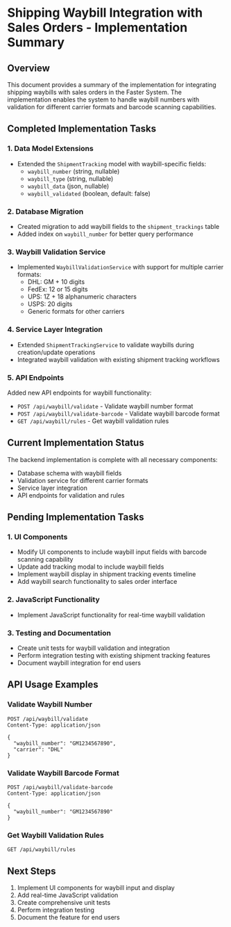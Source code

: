 # Shipping Waybill Integration with Sales Orders - Implementation Summary

## Overview
This document provides a summary of the implementation for integrating shipping waybills with sales orders in the Faster System. The implementation enables the system to handle waybill numbers with validation for different carrier formats and barcode scanning capabilities.

## Completed Implementation Tasks

### 1. Data Model Extensions
- Extended the `ShipmentTracking` model with waybill-specific fields:
  - `waybill_number` (string, nullable)
  - `waybill_type` (string, nullable)
  - `waybill_data` (json, nullable)
  - `waybill_validated` (boolean, default: false)

### 2. Database Migration
- Created migration to add waybill fields to the `shipment_trackings` table
- Added index on `waybill_number` for better query performance

### 3. Waybill Validation Service
- Implemented `WaybillValidationService` with support for multiple carrier formats:
  - DHL: GM + 10 digits
  - FedEx: 12 or 15 digits
  - UPS: 1Z + 18 alphanumeric characters
  - USPS: 20 digits
  - Generic formats for other carriers

### 4. Service Layer Integration
- Extended `ShipmentTrackingService` to validate waybills during creation/update operations
- Integrated waybill validation with existing shipment tracking workflows

### 5. API Endpoints
Added new API endpoints for waybill functionality:
- `POST /api/waybill/validate` - Validate waybill number format
- `POST /api/waybill/validate-barcode` - Validate waybill barcode format
- `GET /api/waybill/rules` - Get waybill validation rules

## Current Implementation Status

The backend implementation is complete with all necessary components:
- Database schema with waybill fields
- Validation service for different carrier formats
- Service layer integration
- API endpoints for validation and rules

## Pending Implementation Tasks

### 1. UI Components
- Modify UI components to include waybill input fields with barcode scanning capability
- Update add tracking modal to include waybill fields
- Implement waybill display in shipment tracking events timeline
- Add waybill search functionality to sales order interface

### 2. JavaScript Functionality
- Implement JavaScript functionality for real-time waybill validation

### 3. Testing and Documentation
- Create unit tests for waybill validation and integration
- Perform integration testing with existing shipment tracking features
- Document waybill integration for end users

## API Usage Examples

### Validate Waybill Number
```http
POST /api/waybill/validate
Content-Type: application/json

{
  "waybill_number": "GM1234567890",
  "carrier": "DHL"
}
```

### Validate Waybill Barcode Format
```http
POST /api/waybill/validate-barcode
Content-Type: application/json

{
  "waybill_number": "GM1234567890"
}
```

### Get Waybill Validation Rules
```http
GET /api/waybill/rules
```

## Next Steps

1. Implement UI components for waybill input and display
2. Add real-time JavaScript validation
3. Create comprehensive unit tests
4. Perform integration testing
5. Document the feature for end users
